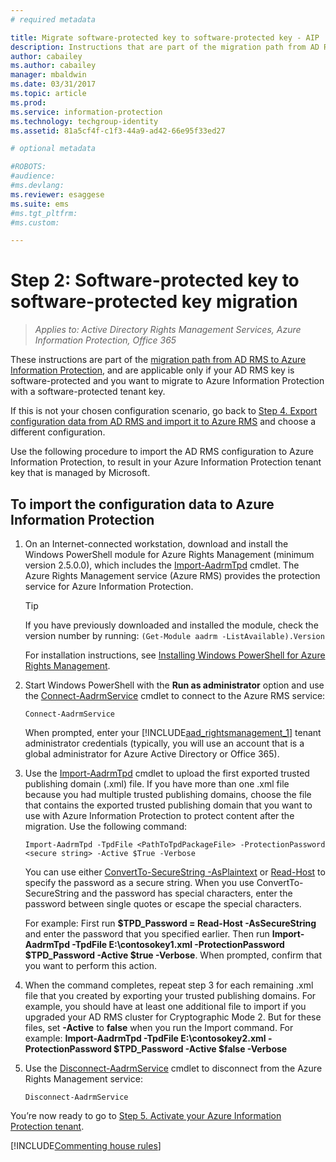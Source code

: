```yaml
---
# required metadata

title: Migrate software-protected key to software-protected key - AIP
description: Instructions that are part of the migration path from AD RMS to Azure Information Protection, and are applicable only if your AD RMS key is software-protected and you want to migrate to Azure Information Protection with a software-protected tenant key. 
author: cabailey
ms.author: cabailey
manager: mbaldwin
ms.date: 03/31/2017
ms.topic: article
ms.prod:
ms.service: information-protection
ms.technology: techgroup-identity
ms.assetid: 81a5cf4f-c1f3-44a9-ad42-66e95f33ed27

# optional metadata

#ROBOTS:
#audience:
#ms.devlang:
ms.reviewer: esaggese
ms.suite: ems
#ms.tgt_pltfrm:
#ms.custom:

---
```



# Step 2: Software-protected key to software-protected key migration

>*Applies to: Active Directory Rights Management Services, Azure Information Protection, Office 365*


These instructions are part of the [migration path from AD RMS to Azure Information Protection](migrate-from-ad-rms-to-azure-rms.md), and are applicable only if your AD RMS key is software-protected and you want to migrate to Azure Information Protection with a software-protected tenant key. 

If this is not your chosen configuration scenario, go back to [Step 4. Export configuration data from AD RMS and import it to Azure RMS](migrate-from-ad-rms-phase2.md#step-4-export-configuration-data-from-ad-rms-and-import-it-to-azure-information-protection) and choose a different configuration.

Use the following procedure to import the AD RMS configuration to Azure Information Protection, to result in your Azure Information Protection tenant key that is managed by Microsoft.

## To import the configuration data to Azure Information Protection

1.  On an Internet-connected workstation, download and install the Windows PowerShell module for Azure Rights Management (minimum version 2.5.0.0), which includes the [Import-AadrmTpd](http://msdn.microsoft.com/library/azure/dn857523.aspx) cmdlet. The Azure Rights Management service (Azure RMS) provides the protection service for Azure Information Protection.

    > [!TIP]
    > If you have previously downloaded and installed the module, check the version number by running: `(Get-Module aadrm -ListAvailable).Version`

    For installation instructions, see [Installing Windows PowerShell for Azure Rights Management](../deploy-use/install-powershell.md).

2.  Start Windows PowerShell with the **Run as administrator** option and use the [Connect-AadrmService](http://msdn.microsoft.com/library/azure/dn629415.aspx) cmdlet to connect to the Azure RMS service:

    ```
    Connect-AadrmService
    ```
    When prompted, enter your [!INCLUDE[aad_rightsmanagement_1](../includes/aad_rightsmanagement_1_md.md)] tenant administrator credentials (typically, you will use an account that is a global administrator for Azure Active Directory or Office 365).

3.  Use the [Import-AadrmTpd](http://msdn.microsoft.com/library/azure/dn857523.aspx) cmdlet to upload the first exported trusted publishing domain (.xml) file. If you have more than one .xml file because you had multiple trusted publishing domains, choose the file that contains the exported trusted publishing domain that you want to use with Azure Information Protection to protect content after the migration. Use the following command:

    ```
    Import-AadrmTpd -TpdFile <PathToTpdPackageFile> -ProtectionPassword <secure string> -Active $True -Verbose
    ```
    You can use either [ConvertTo-SecureString -AsPlaintext](https://technet.microsoft.com/library/hh849818.aspx) or [Read-Host](https://technet.microsoft.com/library/hh849945.aspx) to specify the password as a secure string. When you use ConvertTo-SecureString and the password has special characters, enter the password between single quotes or escape the special characters.
    
    For example: First run **$TPD_Password = Read-Host -AsSecureString** and enter the password that you specified earlier. Then run **Import-AadrmTpd -TpdFile E:\contosokey1.xml -ProtectionPassword $TPD_Password -Active $true -Verbose**. When prompted, confirm that you want to perform this action.
    
4.  When the command completes, repeat step 3 for each remaining .xml file that you created by exporting your trusted publishing domains. For example, you should have at least one additional file to import if you upgraded your AD RMS cluster for Cryptographic Mode 2. But for these files, set **-Active** to **false** when you run the Import command. For example: **Import-AadrmTpd -TpdFile E:\contosokey2.xml -ProtectionPassword $TPD_Password -Active $false -Verbose**

5.  Use the [Disconnect-AadrmService](http://msdn.microsoft.com/library/azure/dn629416.aspx) cmdlet to disconnect from the Azure Rights Management service:

    ```
    Disconnect-AadrmService
    ```


You’re now ready to go to [Step 5. Activate your Azure Information Protection tenant](migrate-from-ad-rms-phase2.md#step-5-activate-the-azure-rights-management-service).

[!INCLUDE[Commenting house rules](../includes/houserules.md)]

